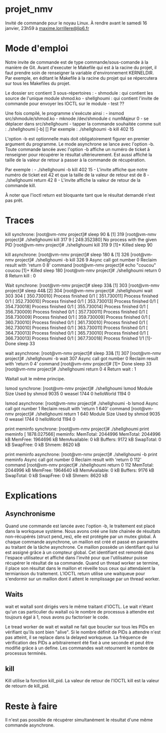 # projet_nmv
Invité de commande pour le noyau Linux. À rendre avant le samedi 16 janvier, 23h59 à maxime.lorrillere@lip6.fr

# Mode d'emploi
Notre invite de commande est de type commande/sous-comande à la manière de Git.
Avant d'executer le Makefile qui est à la racine du projet, il faut prendre soin de renseigner la variable d'environnement KERNELDIR.
Par exemple, en éditant le Makefile à la racine du projet qui se répercutera sur tous les Makefiles du projet.

Le dossier src contient 3 sous-répertoires :
	- shmodule : qui contient les source de l'unique module shmod.ko
	- shellghoumi : qui contient l'invite de commande pour envoyer les IOCTL sur le module
	- test ??

Une fois compilé, le programme s'exécute ainsi :
	- insmod src/shmodule/shmod.ko
	- mknode /dev/shmodule c numMajeur 0
	- se déplacer dans src/shellghoumi
	- tapper la commande souhaitée comme suit :
		./shellghoumi [-b] <command> [<args>]
		Par exemple :
			./shellghoumi -b kill 402 15

L'option -b est optionnelle mais doit obligatoirement figurer en premier argument du programme.
Le mode asynchrone se lance avec l'option -b.
Toute commande lancée avec l'option -b affiche un numéro de ticket à renseigner pour récupérer le résultat ultérieurement.
Est aussi affiché la taille de la valeur de retour à passer à la commande de récupération.

Par exemple :
	- ./shellghoumi -b kill 402 15
	- L'invite affiche que notre numéro de ticket est 42 et que la taille de la valeur de retour est de 8
	- ./shellghoumi return 42 8
	- L'invite affiche la valeur de retour de la commande kill.

À noter que l'ioctl return est bloquante tant que le résultat demandé n'est pas prêt.

# Traces
kill synchrone:
[root@vm-nmv project]# sleep 90 &
[1] 319
[root@vm-nmv project]# ./shellghoumi kill 317 9
[  249.352380] No process with the given PID
[root@vm-nmv project]# ./shellghoumi kill 319 9
[1]+  Killed                  sleep 90

kill asynchrone:
[root@vm-nmv project]# sleep 180 &
[1] 326
[root@vm-nmv project]# ./shellghoumi -b kill 326 9
Async call got number 0 
Reclaim result with 'return 0 8' command
[root@vm-nmv project]# echo "coucou"
coucou
[1]+  Killed                  sleep 180
[root@vm-nmv project]# ./shellghoumi return 0 8
Return kill : 0

Wait synchrone:
[root@vm-nmv project]# sleep 33&
[1] 303
[root@vm-nmv project]# sleep 44&
[2] 304
[root@vm-nmv project]# ./shellghoumi wait 303 304
[  350.730010] Process finished 0/1
[  351.730011] Process finished 0/1
[  352.730010] Process finished 0/1
[  353.730013] Process finished 0/1
[  354.730018] Process finished 0/1
[  355.730014] Process finished 0/1
[  356.730009] Process finished 0/1
[  357.730011] Process finished 0/1
[  358.730009] Process finished 0/1
[  359.730009] Process finished 0/1
[  360.730010] Process finished 0/1
[  361.730010] Process finished 0/1
[  362.730010] Process finished 0/1
[  363.730011] Process finished 0/1
[  364.730013] Process finished 0/1
[  365.730010] Process finished 0/1
[  366.730013] Process finished 0/1
[  367.730018] Process finished 1/1
[1]-  Done                    sleep 33

wait asynchrone:
[root@vm-nmv project]# sleep 33&
[1] 307
[root@vm-nmv project]# ./shellghoumi -b wait 307
Async call got number 0 
Reclaim result with 'return 0 4' command
[root@vm-nmv project]#
[1]+  Done                    sleep 33
[root@vm-nmv project]# ./shellghoumi return 0 4
Return wait : 1

Waitall suit le même principe.

lsmod synchrone:
[root@vm-nmv project]# ./shellghoumi lsmod
Module			Size  Used by
shmod                   9035  0
weasel                  1744  0
helloWorld              1194  0

lsmod asynchrone:
[root@vm-nmv project]# ./shellghoumi -b lsmod
Async call got number 1 
Reclaim result with 'return 1 640' command
[root@vm-nmv project]# ./shellghoumi return 1 640
Module			Size  Used by
shmod                   9035  0
weasel                  1744  0
helloWorld              1194  0

print meminfo synchrone:
[root@vm-nmv project]# ./shellghoumi print meminfo
[ 1878.027566] meminfo: MemTotal: 2044996
MemTotal:      2044996 kB
MemFree:       1964696 kB
MemAvailable:        0 kB
Buffers:          9172 kB
SwapTotal:           0 kB
SwapFree:            0 kB
Shmem:            8620 kB

print meminfo asynchrone:
[root@vm-nmv project]# ./shellghoumi -b print meminfo
Async call got number 0 
Reclaim result with 'return 0 112' command
[root@vm-nmv project]# ./shellghoumi return 0 112
MemTotal:      2044996 kB
MemFree:       1964640 kB
MemAvailable:        0 kB
Buffers:          9176 kB
SwapTotal:           0 kB
SwapFree:            0 kB
Shmem:            8620 kB


# Explications
Asynchronisme
-------------
Quand une commande est lancée avec l'option -b, le traitement est placé dans la workqueue système.
Nous avons créé une liste chainée de résultats non-récupérés (struct pend_res), elle est protégée par un mutex global.
À chaque commande asynchrone, un maillon est créé et passé en paramètre au traitant de la tâche asynchrone.
Ce maillon possède un identifiant qui lui est assigné grâce à un compteur global.
Cet identifiant est remonté dans l'espace utilisateur et affiché dans l'invité pour que l'utilisateur puisse récupérer le résultat de sa commande.
Quand un thread worker se termine, il place son résultat dans le maillon et réveille tous ceux qui attendaient la termianison du traitement.
L'IOCTL return utilise une waitqueue pour s'endormir sur un maillon dont il attent le remplissage par un thread worker.

Waits
-----
wait et waitall sont dirigés vers le même traitant d'IOCTL.
Le wait n'étant qu'un cas particulier du waitall où le nombre de processus à attendre est toujours égal à 1, nous avons pu factoriser le code.

Le tread worker de wait et waitall ne fait que boucler sur tous les PIDs en vérifiant qu'ils sont bien "alive".
Si le nombre définit de PIDs à attendre n'est pas atteint, il se replace dans la delayed workqueue.
La fréquence de vérification des PIDs a arbitrairement été fixé à une seconde et peut être modifié grâce à un define.
Les commandes wait retournent le nombre de processus terminés.

kill
----
Kill utilise la fonction kill_pid.
La valeur de retour de l'IOCTL kill est la valeur de retourn de kill_pid.

Reste à faire
=============
Il n'est pas possible de récupérer simultanément le résultat d'une même commande asynchrone.
